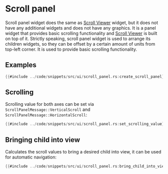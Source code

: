 # Scroll panel 

Scroll panel widget does the same as [Scroll Viewer](scroll_viewer.md) widget, but it does not have any additional
widgets and does not have any graphics. It is a panel widget that provides basic scrolling functionality and 
[Scroll Viewer](scroll_viewer.md) is built on top of it. Strictly speaking, scroll panel widget is used to arrange its 
children widgets, so they can be offset by a certain amount of units from top-left corner. It is used to provide basic 
scrolling functionality.

## Examples

```rust
{{#include ../code/snippets/src/ui/scroll_panel.rs:create_scroll_panel}}
```

## Scrolling

Scrolling value for both axes can be set via `ScrollPanelMessage::VerticalScroll` and `ScrollPanelMessage::HorizontalScroll`:

```rust
{{#include ../code/snippets/src/ui/scroll_panel.rs:set_scrolling_value}}
```

## Bringing child into view

Calculates the scroll values to bring a desired child into view, it can be used for automatic navigation:

```rust
{{#include ../code/snippets/src/ui/scroll_panel.rs:bring_child_into_view}}
```